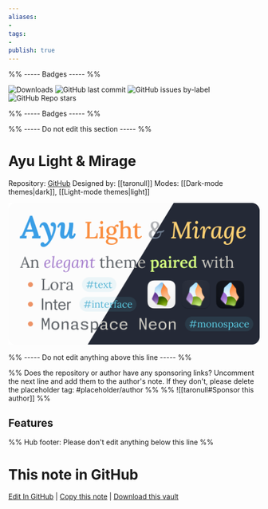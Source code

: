 ```yaml
---
aliases:
- 
tags: 
- 
publish: true
---
```


%% ----- Badges ----- %%

![Downloads](https://img.shields.io/badge/downloads-2610-573E7A?style=for-the-badge&logo=)
![GitHub last commit](https://img.shields.io/github/last-commit/taronull/ayu-obsidian?color=573E7A&label=last%20update&logo=github&style=for-the-badge)
![GitHub issues by-label](https://img.shields.io/github/issues/taronull/ayu-obsidian/help%20wanted?color=573E7A&logo=github&style=for-the-badge) 
![GitHub Repo stars](https://img.shields.io/github/stars/taronull/ayu-obsidian?color=573E7A&logo=github&style=for-the-badge)

%% ----- Badges ----- %%

%% ----- Do not edit this section ----- %%

# Ayu Light & Mirage

Repository: [GitHub](https://github.com/taronull/ayu-obsidian)
Designed by: [[taronull]]
Modes: [[Dark-mode themes|dark]], [[Light-mode themes|light]]



![screenshot](https://github.com/taronull/ayu-obsidian/raw/HEAD/cover.png)

%% ----- Do not edit anything above this line ----- %% 

%% Does the repository or author have any sponsoring links? Uncomment the next line and add them to the author's note. If they don't, please delete the placeholder tag: #placeholder/author %%
%% ![[taronull#Sponsor this author]] %%


## Features



%% Hub footer: Please don't edit anything below this line %%

# This note in GitHub

<span class="git-footer">[Edit In GitHub](https://github.dev/obsidian-community/obsidian-hub/blob/main/02%20-%20Community%20Expansions/02.05%20All%20Community%20Expansions/Themes/Ayu%20Light%20%26%20Mirage.md "git-hub-edit-note") | [Copy this note](https://raw.githubusercontent.com/obsidian-community/obsidian-hub/main/02%20-%20Community%20Expansions/02.05%20All%20Community%20Expansions/Themes/Ayu%20Light%20%26%20Mirage.md "git-hub-copy-note") | [Download this vault](https://github.com/obsidian-community/obsidian-hub/archive/refs/heads/main.zip "git-hub-download-vault") </span>
